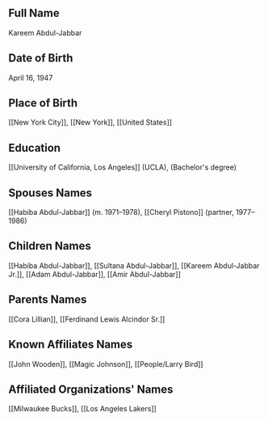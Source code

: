 ## Full Name
Kareem Abdul-Jabbar

## Date of Birth
April 16, 1947

## Place of Birth
[[New York City]], [[New York]], [[United States]]

## Education
[[University of California, Los Angeles]] (UCLA), (Bachelor's degree)

## Spouses Names
[[Habiba Abdul-Jabbar]] (m. 1971–1978), [[Cheryl Pistono]] (partner, 1977–1986)

## Children Names
[[Habiba Abdul-Jabbar]], [[Sultana Abdul-Jabbar]], [[Kareem Abdul-Jabbar Jr.]], [[Adam Abdul-Jabbar]], [[Amir Abdul-Jabbar]]

## Parents Names
[[Cora Lillian]], [[Ferdinand Lewis Alcindor Sr.]]

## Known Affiliates Names
[[John Wooden]], [[Magic Johnson]], [[People/Larry Bird]]

## Affiliated Organizations' Names
[[Milwaukee Bucks]], [[Los Angeles Lakers]]

